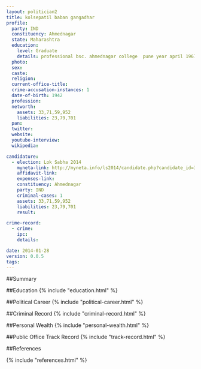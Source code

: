 ```yaml
---
layout: politician2
title: kolsepatil baban gangadhar
profile: 
  party: IND
  constituency: Ahmednagar
  state: Maharashtra
  education: 
    level: Graduate
    details: professional bsc. ahmednagar college  pune year april 1967  llb  ils college  pune year 1971
  photo: 
  sex: 
  caste: 
  religion: 
  current-office-title: 
  crime-accusation-instances: 1
  date-of-birth: 1942
  profession: 
  networth: 
    assets: 33,71,59,952
    liabilities: 23,79,701
  pan: 
  twitter: 
  website: 
  youtube-interview: 
  wikipedia: 

candidature: 
  - election: Lok Sabha 2014
    myneta-link: http://myneta.info/ls2014/candidate.php?candidate_id=3489
    affidavit-link: 
    expenses-link: 
    constituency: Ahmednagar 
    party: IND
    criminal-cases: 1
    assets: 33,71,59,952
    liabilities: 23,79,701
    result:  

crime-record: 
  - crime: 
    ipc: 
    details:  

date: 2014-01-28
version: 0.0.5
tags: 
---
```

##Summary


##Education
{% include "education.html" %}


##Political Career
{% include "political-career.html" %}


##Criminal Record
{% include "criminal-record.html" %}


##Personal Wealth
{% include "personal-wealth.html" %}


##Public Office Track Record
{% include "track-record.html" %}


##References


{% include "references.html" %}